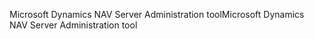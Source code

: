 <span data-ttu-id="6f4ab-101">Microsoft Dynamics NAV Server Administration tool</span><span class="sxs-lookup"><span data-stu-id="6f4ab-101">Microsoft Dynamics NAV Server Administration tool</span></span>
